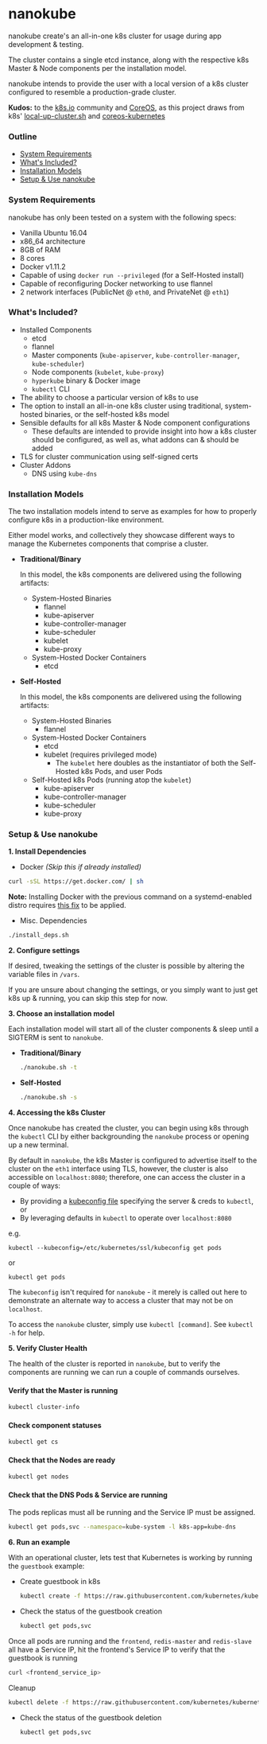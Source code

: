 # nanokube

nanokube create's an all-in-one k8s cluster for usage during app development & testing.

The cluster contains a single etcd instance, along with the respective k8s Master & Node components per the installation model.

nanokube intends to provide the user with a local version of a k8s cluster
configured to resemble a production-grade cluster.

**Kudos:** to the [k8s.io](http://k8s.io) community and [CoreOS](http://coreos.com), as this
project draws from k8s' [local-up-cluster.sh](https://github.com/kubernetes/kubernetes/blob/master/hack/local-up-cluster.sh) and [coreos-kubernetes](https://github.com/coreos/coreos-kubernetes)

### Outline

* [System Requirements](#system-requirements)
* [What's Included?](#whats-included)
* [Installation Models](#installation-models)
* [Setup & Use nanokube](#setup--use-nanokube)

### System Requirements

nanokube has only been tested on a system with the following specs:

* Vanilla Ubuntu 16.04
* x86_64 architecture
* 8GB of RAM
* 8 cores
* Docker v1.11.2
* Capable of using `docker run --privileged` (for a Self-Hosted install)
* Capable of reconfiguring Docker networking to use flannel
* 2 network interfaces (PublicNet @ `eth0`, and PrivateNet @ `eth1`)

### What's Included?

* Installed Components
  * etcd
  * flannel
  * Master components (`kube-apiserver`, `kube-controller-manager`, `kube-scheduler`)
  * Node components (`kubelet`, `kube-proxy`)
  * `hyperkube` binary & Docker image
  * `kubectl` CLI
* The ability to choose a particular version of k8s to use
* The option to install an all-in-one k8s cluster using traditional, system-hosted binaries, or the self-hosted k8s model
* Sensible defaults for all k8s Master & Node component configurations
  * These defaults are intended to provide insight into how a k8s cluster should be configured, as well as,
  what addons can & should be added
* TLS for cluster communication using self-signed certs
* Cluster Addons
  * DNS using `kube-dns`

### Installation Models

The two installation models intend to serve as examples for how to
properly configure k8s in a production-like environment.

Either model works, and collectively they showcase different ways to manage the
Kubernetes components that comprise a cluster.

* **Traditional/Binary**

  In this model, the k8s components are delivered using the following artifacts:
  
  * System-Hosted Binaries
      * flannel
      * kube-apiserver
      * kube-controller-manager
      * kube-scheduler
      * kubelet
      * kube-proxy
  * System-Hosted Docker Containers
      * etcd
* **Self-Hosted**

  In this model, the k8s components are delivered using the following artifacts:
  
  * System-Hosted Binaries
      * flannel
  * System-Hosted Docker Containers
      * etcd
      * kubelet (requires privileged mode)
        * The `kubelet` here doubles as the instantiator of both the Self-Hosted
  k8s Pods, and user Pods
  * Self-Hosted k8s Pods (running atop the `kubelet`)
      * kube-apiserver
      * kube-controller-manager
      * kube-scheduler
      * kube-proxy

### Setup & Use nanokube

**1. Install Dependencies**

  * Docker *(Skip this if already installed)*

  ```bash
  curl -sSL https://get.docker.com/ | sh
  ```

  **Note:** Installing Docker with the previous command on a systemd-enabled distro
  requires [this fix](https://github.com/kubernetes/kubernetes-anywhere/blob/master/FIXES.md) to be applied.
  * Misc. Dependencies
  
   ```bash
   ./install_deps.sh
   ```

**2. Configure settings**

  If desired, tweaking the settings of the cluster is possible by altering the variable files in `/vars`.

  If you are unsure about changing the settings, or you simply want to just get k8s up & running, you can skip this step for now.

**3. Choose an installation model**

  Each installation model will start all of the cluster components & sleep until a SIGTERM is sent to `nanokube`.

  * **Traditional/Binary**

    ```bash
    ./nanokube.sh -t
    ```
  * **Self-Hosted**

    ```bash
    ./nanokube.sh -s
    ```

**4. Accessing the k8s Cluster**

Once nanokube has created the cluster, you can begin using k8s through the `kubectl` CLI by either backgrounding the `nanokube` process or opening up a new terminal.

By default in `nanokube`, the k8s Master is configured to advertise itself to the cluster on the `eth1` interface using TLS, however, the
cluster is also accessible on `localhost:8080`; therefore, one can access the cluster in a couple of ways:

* By providing a [kubeconfig file](http://kubernetes.io/docs/user-guide/kubeconfig-file/) specifying the server & creds to `kubectl`, or
* By leveraging defaults in `kubectl` to operate over `localhost:8080`

e.g.

  `kubectl --kubeconfig=/etc/kubernetes/ssl/kubeconfig get pods`

  or

  `kubectl get pods`
  
  The `kubeconfig` isn't required for `nanokube` - it merely is called out here
  to demonstrate an alternate way to access a cluster that may not be on
  `localhost`.

  To access the `nanokube` cluster, simply use `kubectl [command]`. See `kubectl -h` for help.

**5. Verify Cluster Health**

The health of the cluster is reported in `nanokube`, but to verify the components are running we can run a couple of commands ourselves.

#### Verify that the Master is running
```bash
kubectl cluster-info
```

#### Check component statuses

```bash
kubectl get cs
```

#### Check that the Nodes are ready
```bash
kubectl get nodes
```

#### Check that the DNS Pods & Service are running

The pods replicas must all be running and the Service IP must be
assigned.

```bash
kubectl get pods,svc --namespace=kube-system -l k8s-app=kube-dns
```

**6. Run an example**

With an operational cluster, lets test that Kubernetes is working by running the `guestbook` example:

* Create guestbook in k8s

  ```bash
  kubectl create -f https://raw.githubusercontent.com/kubernetes/kubernetes/master/examples/guestbook/all-in-one/guestbook-all-in-one.yaml
  ```
* Check the status of the guestbook creation

  ```bash
  kubectl get pods,svc
  ```

Once all pods are running and the `frontend`, `redis-master` and `redis-slave` all have a Service IP, hit the frontend's Service IP to verify that the guestbook is running

  ```bash
  curl <frontend_service_ip>
  ```

Cleanup

  ```bash
  kubectl delete -f https://raw.githubusercontent.com/kubernetes/kubernetes/master/examples/guestbook/all-in-one/guestbook-all-in-one.yaml
  ```

* Check the status of the guestbook deletion

  ```bash
  kubectl get pods,svc
  ```
